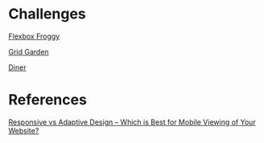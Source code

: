# Challenges

[Flexbox Froggy](https://flexboxfroggy.com)

[Grid Garden](http://cssgridgarden.com)

[Diner](http://flukeout.github.io/)

# References

[Responsive vs Adaptive Design – Which is Best for Mobile Viewing of Your Website?](http://mediumwell.com/responsive-adaptive-mobile/)